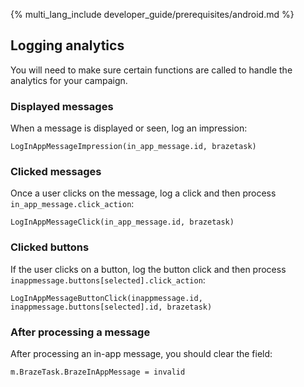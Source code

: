 {% multi_lang_include developer_guide/prerequisites/android.md %}

## Logging analytics

You will need to make sure certain functions are called to handle the analytics for your campaign.

### Displayed messages

When a message is displayed or seen, log an impression:

```brightscript
LogInAppMessageImpression(in_app_message.id, brazetask)
```

### Clicked messages

Once a user clicks on the message, log a click and then process `in_app_message.click_action`:

```brightscript
LogInAppMessageClick(in_app_message.id, brazetask)
```

### Clicked buttons

If the user clicks on a button, log the button click and then process `inappmessage.buttons[selected].click_action`:

```brightscript
LogInAppMessageButtonClick(inappmessage.id, inappmessage.buttons[selected].id, brazetask)
```

### After processing a message

After processing an in-app message, you should clear the field:

```brightscript
m.BrazeTask.BrazeInAppMessage = invalid
```
